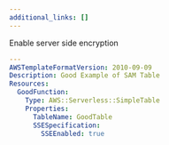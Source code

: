 ```yaml
---
additional_links: []
---
```


Enable server side encryption

```yaml
---
AWSTemplateFormatVersion: 2010-09-09
Description: Good Example of SAM Table
Resources:
  GoodFunction:
    Type: AWS::Serverless::SimpleTable
    Properties:
      TableName: GoodTable
      SSESpecification:
        SSEEnabled: true
```
